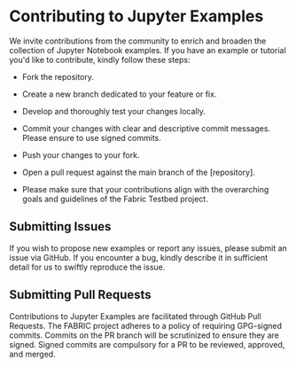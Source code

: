 # Contributing to Jupyter Examples

We invite contributions from the community to enrich and broaden the collection of Jupyter Notebook examples. If you have an example or tutorial you'd like to contribute, kindly follow these steps:

- Fork the repository.
- Create a new branch dedicated to your feature or fix.
- Develop and thoroughly test your changes locally.
- Commit your changes with clear and descriptive commit messages. Please ensure to use signed commits.
- Push your changes to your fork.
- Open a pull request against the main branch of the [repository].

- Please make sure that your contributions align with the overarching goals and guidelines of the Fabric Testbed project.

## Submitting Issues

If you wish to propose new examples or report any issues, please submit an issue via GitHub. If you encounter a bug, kindly describe it in sufficient detail for us to swiftly reproduce the issue.

## Submitting Pull Requests

Contributions to Jupyter Examples are facilitated through GitHub Pull Requests. The FABRIC project adheres to a policy of requiring GPG-signed commits. Commits on the PR branch will be scrutinized to ensure they are signed. Signed commits are compulsory for a PR to be reviewed, approved, and merged.
